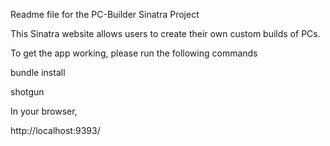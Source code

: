 Readme file for the PC-Builder Sinatra Project

This Sinatra website allows users to create their own custom builds of PCs.

To get the app working, please run the following commands

bundle install

shotgun

In your browser,

http://localhost:9393/

